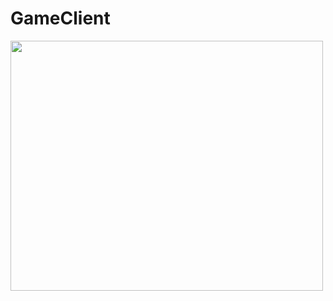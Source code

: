 # GameClient
[<img src="readmeFiles/program.gif" width="500" height="400">](https://user-images.githubusercontent.com/57515225/156452255-e54cb54a-17aa-4880-a718-7568d02f620f.mov)

